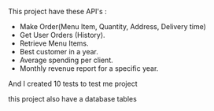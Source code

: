 This project have these API's :

* Make Order(Menu Item, Quantity, Address, Delivery time)
* Get User Orders (History).
* Retrieve Menu Items.
* Best customer in a year.
* Average spending per client.
* Monthly revenue report for a specific year.

And I created 10 tests to test me project

this project also have a database tables
